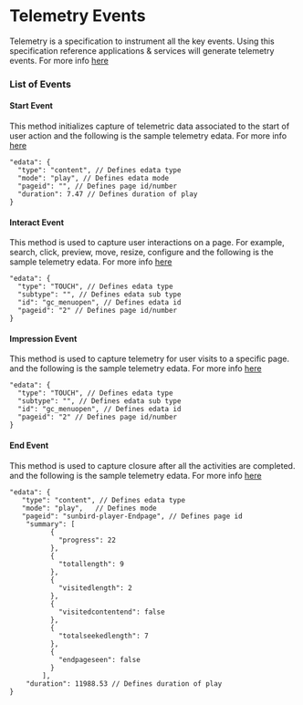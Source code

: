 # Telemetry Events

Telemetry is a specification to instrument all the key events. Using this specification reference applications & services will generate telemetry events. For more info [here](https://telemetry.sunbird.org)

### List of Events

#### Start Event

&#x20;This method initializes capture of telemetric data associated to the start of user action and the following is the sample telemetry edata. For more info [here](https://telemetry.sunbird.org/learn/v3\_event\_details#start)

```
"edata": {
  "type": "content", // Defines edata type
  "mode": "play", // Defines edata mode
  "pageid": "", // Defines page id/number
  "duration": 7.47 // Defines duration of play
}
```

#### Interact Event

&#x20;This method is used to capture user interactions on a page. For example, search, click, preview, move, resize, configure and the following is the sample telemetry edata. For more info [here](https://telemetry.sunbird.org/learn/v3\_event\_details#interact)

```
"edata": {
  "type": "TOUCH", // Defines edata type
  "subtype": "", // Defines edata sub type
  "id": "gc_menuopen", // Defines edata id
  "pageid": "2" // Defines page id/number
}
```

#### Impression Event

&#x20;This method is used to capture telemetry for user visits to a specific page. and the following is the sample telemetry edata. For more info [here](https://telemetry.sunbird.org/learn/v3\_event\_details#impression)

```
"edata": {
  "type": "TOUCH", // Defines edata type
  "subtype": "", // Defines edata sub type
  "id": "gc_menuopen", // Defines edata id
  "pageid": "2" // Defines page id/number
}
```

#### End Event

&#x20;This method is used to capture closure after all the activities are completed. and the following is the sample telemetry edata. For more info [here](https://telemetry.sunbird.org/learn/v3\_event\_details#end)

```
"edata": {
   "type": "content", // Defines edata type
   "mode": "play",   // Defines mode
   "pageid": "sunbird-player-Endpage", // Defines page id
    "summary": [
          {
            "progress": 22
          },
          {
            "totallength": 9
          },
          {
            "visitedlength": 2
          },
          {
            "visitedcontentend": false
          },
          {
            "totalseekedlength": 7
          },
          {
            "endpageseen": false
          }
        ],
    "duration": 11988.53 // Defines duration of play
}
```
